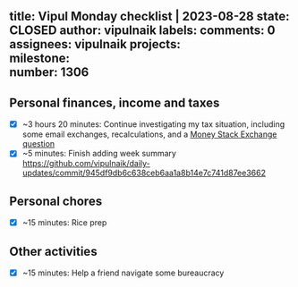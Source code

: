 title:	Vipul Monday checklist | 2023-08-28
state:	CLOSED
author:	vipulnaik
labels:	
comments:	0
assignees:	vipulnaik
projects:	
milestone:	
number:	1306
--
## Personal finances, income and taxes

- [x] ~3 hours 20 minutes: Continue investigating my tax situation, including some email exchanges, recalculations, and a [Money Stack Exchange question](https://money.stackexchange.com/questions/158164/where-do-i-report-iso-income-with-a-subsequent-disqualifying-disposition-and-wh)
- [x] ~5 minutes: Finish adding week summary https://github.com/vipulnaik/daily-updates/commit/945df9db6c638ceb6aa1a8b14e7c741d87ee3662

## Personal chores

- [x] ~15 minutes: Rice prep

## Other activities

- [x] ~15 minutes: Help a friend navigate some bureaucracy
